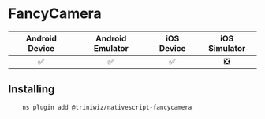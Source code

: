 # FancyCamera

|   Android Device  |   Android Emulator    |   iOS Device  |   iOS Simulator   |
| :-------------:     |:-------------:        |:-------------:| :-----:            |
| :white_check_mark:|:white_check_mark:     |:white_check_mark:|    :negative_squared_cross_mark:| 


## Installing 

```base
    ns plugin add @triniwiz/nativescript-fancycamera
```